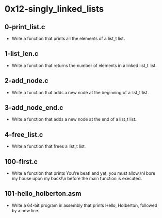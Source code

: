 # 0x12-singly_linked_lists

## 0-print_list.c
- Write a function that prints all the elements of a list_t list.
## 1-list_len.c
- Write a function that returns the number of elements in a linked list_t list.
## 2-add_node.c
- Write a function that adds a new node at the beginning of a list_t list.
## 3-add_node_end.c
- Write a function that adds a new node at the end of a list_t list.
## 4-free_list.c
- Write a function that frees a list_t list.
## 100-first.c
- Write a function that prints You're beat! and yet, you must allow,\nI bore my house upon my back!\n before the main function is executed.
## 101-hello_holberton.asm
- Write a 64-bit program in assembly that prints Hello, Holberton, followed by a new line.
